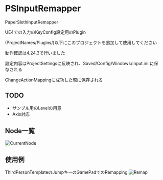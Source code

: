 # PSInputRemapper
PaperSlothInputRemapper

UE4での入力のKeyConfig設定用のPlugin

(ProjectNames/Plugins/)以下にこのプロジェクトを追加して使用してください

動作確認は4.24.3で行いました

設定内容はProjectSettingsに反映され、Saved/Config/Windows/Input.ini に保存される

ChangeActionMappingに成功した際に保存される


## TODO
- サンプル用のLevelの用意
- Axis対応

## Node一覧
![CurrentNode](https://user-images.githubusercontent.com/8968076/81571032-5cf6fc80-93dc-11ea-8979-8a7e82b272ad.png)

## 使用例
ThirdPersonTemplateのJumpキーのGamePadでのRemapping
![Remap](https://user-images.githubusercontent.com/8968076/81571247-a3e4f200-93dc-11ea-96e3-8bef57e54c3d.png)
